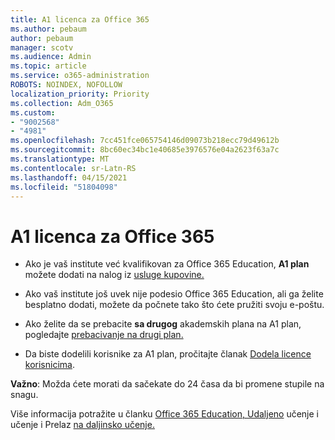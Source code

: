 ```yaml
---
title: A1 licenca za Office 365
ms.author: pebaum
author: pebaum
manager: scotv
ms.audience: Admin
ms.topic: article
ms.service: o365-administration
ROBOTS: NOINDEX, NOFOLLOW
localization_priority: Priority
ms.collection: Adm_O365
ms.custom:
- "9002568"
- "4981"
ms.openlocfilehash: 7cc451fce065754146d09073b218ecc79d49612b
ms.sourcegitcommit: 8bc60ec34bc1e40685e3976576e04a2623f63a7c
ms.translationtype: MT
ms.contentlocale: sr-Latn-RS
ms.lasthandoff: 04/15/2021
ms.locfileid: "51804098"
---
```

# <a name="a1-license-for-office-365"></a>A1 licenca za Office 365

- Ako je vaš institute već kvalifikovan za Office 365 Education, **A1 plan** možete dodati na nalog iz [usluge kupovine.](https://docs.microsoft.com/microsoft-365/commerce/buy-another-subscription#buy-another-subscription)

- Ako vaš institute još uvek nije podesio Office 365 Education, ali ga [](https://www.microsoft.com/education/products/office) želite besplatno dodati, možete da počnete tako što ćete pružiti svoju e-poštu.

- Ako želite da se prebacite **sa drugog** akademskih plana na A1 plan, pogledajte [prebacivanje na drugi plan.](https://docs.microsoft.com/microsoft-365/commerce/subscriptions/switch-plans-manually)

- Da biste dodelili korisnike za A1 plan, pročitajte članak [Dodela licence korisnicima](https://docs.microsoft.com/microsoft-365/admin/manage/assign-licenses-to-users).

**Važno**: Možda ćete morati da sačekate do 24 časa da bi promene stupile na snagu.

Više informacija potražite u članku [Office 365 Education, Udaljeno](https://support.office.com/article/remote-teaching-and-learning-in-office-365-education-f651ccae-7b65-478b-8366-51bb884025c4) učenje i učenje i Prelaz [na daljinsko učenje.](https://www.microsoft.com/education/remote-learning)
